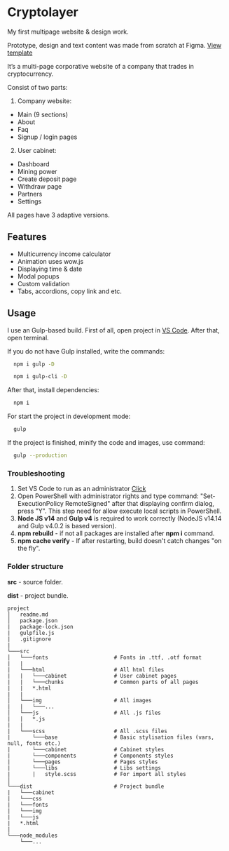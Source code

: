 # Cryptolayer

My first multipage website & design work.

Prototype, design and text content was made from scratch at Figma. [View template](https://www.figma.com/file/5zulpbCIuzCX9qiePaDHUB/Clouds?node-id=0%3A1&t=CgS6F9weADeco1R3-1)

It’s a multi-page corporative website of a company that trades in cryptocurrency.

Consist of two parts:

1. Company website:
* Main (9 sections)
* About
* Faq
* Signup / login pages

2. User cabinet: 
* Dashboard
* Mining power
* Create deposit page
* Withdraw page
* Partners
* Settings

All pages have 3 adaptive versions.

## Features

* Multicurrency income calculator
* Animation uses wow.js
* Displaying time & date
* Modal popups
* Custom validation
* Tabs, accordions, copy link and etc.

## Usage

I use an Gulp-based build. First of all, open project in [VS Code](https://code.visualstudio.com). After that, open terminal.

If you do not have Gulp installed, write the commands:

```bash
  npm i gulp -D

  npm i gulp-cli -D
```

After that, install dependencies:

```bash
  npm i
```

For start the project in development mode:

```bash
  gulp
```

If the project is finished, minify the code and images, use command:

```bash
  gulp --production
```

### Troubleshooting

1. Set VS Code to run as an administrator [Click](https://qastack.ru/programming/37700536/visual-studio-code-terminal-how-to-run-a-command-with-administrator-rights)
2. Open PowerShell with administrator rights and type command: "Set-ExecutionPolicy RemoteSigned" after that displaying confirm dialog, press "Y". This step need for allow execute local scripts in PowerShell.
3. **Node JS v14** and **Gulp v4** is required to work correctly (NodeJS v14.14 and Gulp v4.0.2 is based version).
4. **npm rebuild** - if not all packages are installed after **npm i** command.
5. **npm cache verify** - If after restarting, build doesn't catch changes "on the fly".

### Folder structure

**src** - source folder.

**dist** - project bundle.

```
project
│   readme.md
│   package.json 
|   package-lock.json
|   gulpfile.js
|   .gitignore
|
└───src
│   └───fonts                     # Fonts in .ttf, .otf format
|   |
|   └───html                      # All html files
|   |   └───cabinet               # User cabinet pages
|   |   └───chunks                # Common parts of all pages
|   |   *.html 
|   |
│   └───img                       # All images
|   |   └───...    
│   └───js                        # All .js files
|   |   *.js
|   |    
|   └───scss                      # All .scss files
|       └───base                  # Basic stylisation files (vars, null, fonts etc.)
|       └───cabinet               # Cabinet styles
|       └───components            # Components styles
|       └───pages                 # Pages styles
|       └───libs                  # Libs settings
|       |   style.scss            # For import all styles
│   
└───dist                          # Project bundle
|   └───cabinet  
|   └───css
|   └───fonts
|   └───img
|   └───js
|   *.html
|
└───node_modules
    └───...
```
